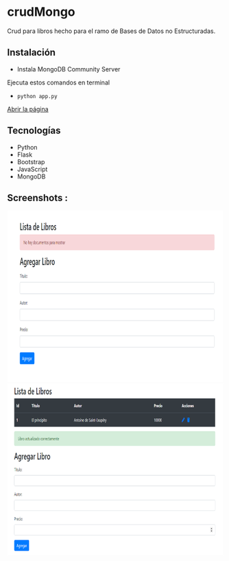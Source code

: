 # crudMongo

Crud para libros hecho para el ramo de Bases de Datos no Estructuradas.

## Instalación

* Instala MongoDB Community Server
    
Ejecuta estos comandos en terminal

* `python app.py`

[Abrir la página](http://127.0.0.1:5000/)

## Tecnologías
* Python
* Flask
* Bootstrap
* JavaScript
* MongoDB    
  
## Screenshots : 
<img src="img/front1.png" height="400" width="800">
<img src="img/front2.png" height="400" width="800">